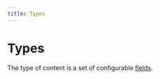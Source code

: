 ```yaml
---
title: Types
---
```


# Types

The type of content is a set of configurable [fields](/03-fields/01-introduction).
